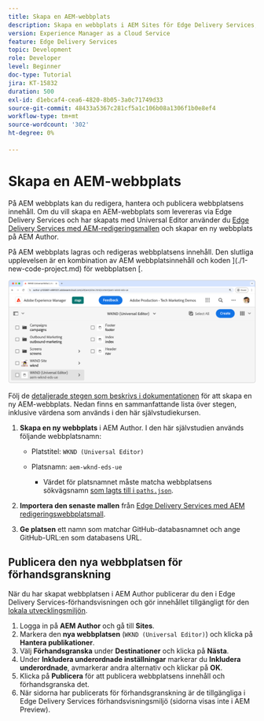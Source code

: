 ```yaml
---
title: Skapa en AEM-webbplats
description: Skapa en webbplats i AEM Sites för Edge Delivery Services, som kan redigeras med den universella redigeraren.
version: Experience Manager as a Cloud Service
feature: Edge Delivery Services
topic: Development
role: Developer
level: Beginner
doc-type: Tutorial
jira: KT-15832
duration: 500
exl-id: d1ebcaf4-cea6-4820-8b05-3a0c71749d33
source-git-commit: 48433a5367c281cf5a1c106b08a1306f1b0e8ef4
workflow-type: tm+mt
source-wordcount: '302'
ht-degree: 0%

---
```


# Skapa en AEM-webbplats

På AEM webbplats kan du redigera, hantera och publicera webbplatsens innehåll. Om du vill skapa en AEM-webbplats som levereras via Edge Delivery Services och har skapats med Universal Editor använder du [Edge Delivery Services med AEM-redigeringsmallen](https://github.com/adobe-rnd/aem-boilerplate-xwalk/releases) och skapar en ny webbplats på AEM Author.

På AEM webbplats lagras och redigeras webbplatsens innehåll. Den slutliga upplevelsen är en kombination av AEM webbplatsinnehåll och koden ](./1-new-code-project.md) för webbplatsen [.

![Ny AEM-webbplats för Edge Delivery Services och Universal Editor](./assets/2-new-aem-site/new-site.png)

Följ de [detaljerade stegen som beskrivs i dokumentationen](https://experienceleague.adobe.com/en/docs/experience-manager-cloud-service/content/edge-delivery/wysiwyg-authoring/edge-dev-getting-started#create-aem-site) för att skapa en ny AEM-webbplats.  Nedan finns en sammanfattande lista över stegen, inklusive värdena som används i den här självstudiekursen.
1. **Skapa en ny webbplats** i AEM Author. I den här självstudien används följande webbplatsnamn:
   * Platstitel: `WKND (Universal Editor)`
   * Platsnamn: `aem-wknd-eds-ue`

      * Värdet för platsnamnet måste matcha webbplatsens sökvägsnamn [ som lagts till i `paths.json`](https://experienceleague.adobe.com/en/docs/experience-manager-cloud-service/content/edge-delivery/wysiwyg-authoring/path-mapping).

2. **Importera den senaste mallen** från [Edge Delivery Services med AEM redigeringswebbplatsmall](https://github.com/adobe-rnd/aem-boilerplate-xwalk/releases).
3. **Ge platsen** ett namn som matchar GitHub-databasnamnet och ange GitHub-URL:en som databasens URL.

## Publicera den nya webbplatsen för förhandsgranskning

När du har skapat webbplatsen i AEM Author publicerar du den i Edge Delivery Services-förhandsvisningen och gör innehållet tillgängligt för den [lokala utvecklingsmiljön](./3-local-development-environment.md).

1. Logga in på **AEM Author** och gå till **Sites**.
2. Markera den **nya webbplatsen** (`WKND (Universal Editor)`) och klicka på **Hantera publikationer**.
3. Välj **Förhandsgranska** under **Destinationer** och klicka på **Nästa**.
4. Under **Inkludera underordnade inställningar** markerar du **Inkludera underordnade**, avmarkerar andra alternativ och klickar på **OK**.
5. Klicka på **Publicera** för att publicera webbplatsens innehåll och förhandsgranska det.
6. När sidorna har publicerats för förhandsgranskning är de tillgängliga i Edge Delivery Services förhandsvisningsmiljö (sidorna visas inte i AEM Preview).

